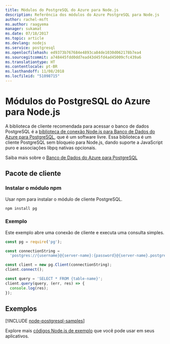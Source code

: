 ```yaml
---
title: Módulos do PostgreSQL do Azure para Node.js
description: Referência dos módulos do Azure PostgreSQL para Node.js
author: rachel-msft
ms.author: raagyema
manager: sukamat
ms.date: 07/18/2017
ms.topic: article
ms.devlang: nodejs
ms.service: postgresql
ms.openlocfilehash: ed9373b767684e4893ca84de1030d062178b7ea4
ms.sourcegitcommit: a748445fdd0dd7ead43d45fd4ad45009cfc439a6
ms.translationtype: HT
ms.contentlocale: pt-BR
ms.lasthandoff: 11/08/2018
ms.locfileid: "51098715"
---
```

# <a name="azure-postgresql-modules-for-nodejs"></a>Módulos do PostgreSQL do Azure para Node.js

A biblioteca de cliente recomendada para acessar o banco de dados PostgreSQL é a [biblioteca de conexão Node.js para Banco de Dados do Azure para PostgreSQL](https://www.npmjs.com/package/pg), que é um software livre. Essa biblioteca é um cliente PostgreSQL sem bloqueio para Node.js, dando suporte a JavaScript puro e associações libpq nativas opcionais.

Saiba mais sobre o [Banco de Dados do Azure para PostgreSQL](https://docs.microsoft.com/azure/postgresql/)

## <a name="client-package"></a>Pacote de cliente

### <a name="install-the-npm-module"></a>Instalar o módulo npm

Usar npm para instalar o módulo de cliente PostgreSQL.

```bash
npm install pg
```   

### <a name="example"></a>Exemplo

Este exemplo abre uma conexão de cliente e executa uma consulta simples.

```javascript
const pg = require('pg');

const connectionString =
  'postgres://{username}@{server-name}:{password}@{server-name}.postgres.database.azure.com:5432/{database-name}?ssl=true';

const client = new pg.Client(connectionString);
client.connect();

const query = 'SELECT * FROM {table-name}';
client.query(query, (err, res) => {
  console.log(res);
});
```

## <a name="samples"></a>Exemplos

[!INCLUDE [node-postgresql-samples](../docs-ref-conceptual/includes/postgresql-samples.md)]

Explore mais [códigos Node.js de exemplo](https://azure.microsoft.com/resources/samples/?platform=nodejs) que você pode usar em seus aplicativos.
